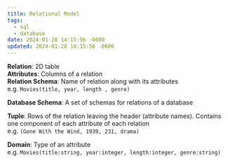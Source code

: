 ```yaml
---
title: Relational Model
tags:
  - sql
  - database
date: 2024-01-28 14:15:56 -0600
updated: 2024-01-28 14:15:56 -0600
---
```


**Relation**: 2D table  
**Attributes**: Columns of a relation  
**Relation Schema**: Name of relation along with its attributes  
e.g. `Movies(title, year, length , genre)`

**Database Schema**: A set of schemas for relations of a database

**Tuple**: Rows of the relation leaving the header (attribute names). Contains one component of each attribute of each relation  
e.g. `(Gone With the Wind, 1939, 231, drama)`

**Domain**: Type of an attribute  
e.g. `Movies(title:string, year:integer, length:integer, genre:string)`

